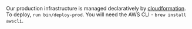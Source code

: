 Our production infrastructure is managed declaratively by [cloudformation](https://github.com/seattle-uat/civiform/tree/main/infra). To deploy, `run bin/deploy-prod`. You will need the AWS CLI - `brew install awscli`.
